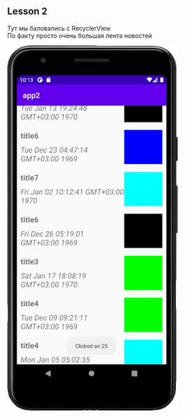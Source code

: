 ## Lesson 2
Тут мы баловались с RecyclerView   
По факту просто очень большая лента новостей
 
 
![Recycler](readme_images/recycler_view.png)
